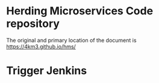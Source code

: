 # Herding Microservices Code repository
The original and primary location of the document is https://4km3.github.io/hms/

# Trigger Jenkins